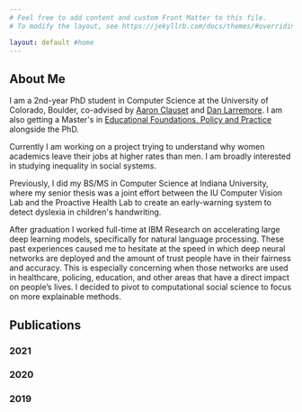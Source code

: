 ```yaml
---
# Feel free to add content and custom Front Matter to this file.
# To modify the layout, see https://jekyllrb.com/docs/themes/#overriding-theme-defaults

layout: default #home
---
```


## About Me
I am a 2nd-year PhD student in Computer Science at the University of Colorado, Boulder, co-advised by <a href="https://aaronclauset.github.io/">Aaron Clauset</a> and <a href="https://larremorelab.github.io/">Dan Larremore</a>. I am also getting a Master's in <a href="https://www.colorado.edu/education/academics/graduate-programs/educational-foundations-policy-practice/ma-educational-foundations">Educational Foundations, Policy and Practice</a> alongside the PhD.

Currently I am working on a project trying to understand why women academics leave their jobs at higher rates than men. I am broadly interested in studying inequality in social systems. 

Previously, I did my BS/MS in Computer Science at Indiana University, where my senior thesis was a joint effort between the IU Computer Vision Lab and the Proactive Health Lab to create an early-warning system to detect dyslexia in children's handwriting. 

After graduation I worked full-time at IBM Research on accelerating large deep learning models, specifically for natural language processing. These past experiences caused me to hesitate at the speed in which deep neural networks are deployed and the amount of trust people have in their fairness and accuracy. This is especially concerning when those networks are used in healthcare, policing, education, and other areas that have a direct impact on people’s lives. I decided to pivot to computational social science to focus on more explainable methods.

## Publications
### 2021

### 2020

### 2019

